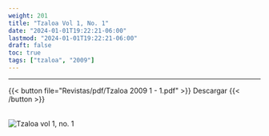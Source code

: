 ```yaml
---
weight: 201
title: "Tzaloa Vol 1, No. 1"
date: "2024-01-01T19:22:21-06:00"
lastmod: "2024-01-01T19:22:21-06:00"
draft: false
toc: true
tags: ["tzaloa", "2009"]
---
```

- - - - - - - - -
{{< button file="Revistas/pdf/Tzaloa 2009 1 - 1.pdf" >}}   Descargar {{< /button >}} 
######
![Tzaloa vol 1, no. 1](images/portada/1-1.jpeg)

